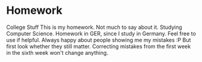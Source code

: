 # Homework
College Stuff
This is my homework. Not much to say about it. Studying Computer Science. Homework in GER, since I study in Germany.
Feel free to use if helpful.
Always happy about people showing me my mistakes :P But first look whether they still matter. Correcting mistakes from the first week in the sixth week won't change anything.

